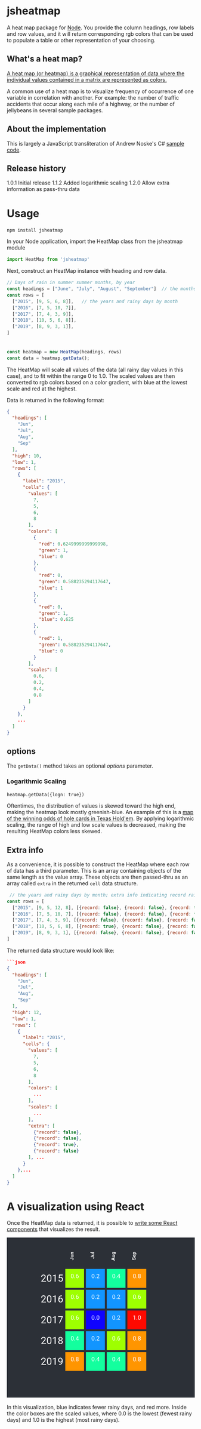 # jsheatmap
A heat map package for [Node](https://en.wikipedia.org/wiki/Node.js). You provide the column headings, row labels and row values, and it will return corresponding rgb colors that can be used to populate a table or other representation of your choosing.

## What's a heat map?
[A heat map (or heatmap) is a graphical representation of data where the individual values contained in a matrix are represented as colors.](https://en.wikipedia.org/wiki/Heat_map)

A common use of a heat map is to visualize frequency of occurrence of one variable in correlation with another. For example: the number of traffic accidents that occur along each mile of a highway, or the number of jellybeans in several sample packages.

## About the implementation
This is largely a JavaScript transliteration of Andrew Noske's C# [sample code](http://www.andrewnoske.com/wiki/Code_-_heatmaps_and_color_gradients).

## Release history
1.0.1 Initial release
1.1.2 Added logarithmic scaling
1.2.0 Allow extra information as pass-thru data

# Usage
`npm install jsheatmap`

In your Node application, import the HeatMap class from the jsheatmap module

```js
import HeatMap from 'jsheatmap'
```
Next, construct an HeatMap instance with heading and row data.

```js
// Days of rain in summer summer months, by year
const headings = ["June", "July", "August", "September"]  // the months
const rows = [
  ["2015", [9, 5, 6, 8]],   // the years and rainy days by month
  ["2016", [7, 5, 10, 7]],
  ["2017", [7, 4, 3, 9]],
  ["2018", [10, 5, 6, 8]],
  ["2019", [8, 9, 3, 1]],
]


const heatmap = new HeatMap(headings, rows)
const data = heatmap.getData();
```

The HeatMap will scale all values of the data (all rainy day values in this case), and to fit within the range 0 to 1.0.  The scaled values are then converted to rgb colors based on a color gradient, with blue at the lowest scale and red at the highest.

Data is returned in the following format:
```json
{
  "headings": [
    "Jun",
    "Jul",
    "Aug",
    "Sep"
  ],
  "high": 10,
  "low": 1,
  "rows": [
    {
      "label": "2015",
      "cells": {
        "values": [
          7,
          5,
          6,
          8
        ],
        "colors": [
          {
            "red": 0.6249999999999998,
            "green": 1,
            "blue": 0
          },
          {
            "red": 0,
            "green": 0.588235294117647,
            "blue": 1
          },
          {
            "red": 0,
            "green": 1,
            "blue": 0.625
          },
          {
            "red": 1,
            "green": 0.588235294117647,
            "blue": 0
          }
        ],
        "scales": [
          0.6,
          0.2,
          0.4,
          0.8
        ]
      }
    },
    ...  
  ]
}
```
## options
The `getData()` method takes an optional _options_ parameter.

### Logarithmic Scaling
`heatmap.getData({logn: true})`

Oftentimes, the distribution of values is skewed toward the high end, making the heatmap look mostly greenish-blue.  An example of this is a [map of the winning odds of hole cards in Texas Hold'em](https://pokermap.netlify.com/). By applying logarithmic scaling, the range of high and low scale values is decreased, making the resulting HeatMap colors less skewed.

## Extra info
As a convenience, it is possible to construct the HeatMap where each row of data has a third parameter. This is an array containing objects of the same length as the value array. These objects are then passed-thru as an array called `extra` in the returned `cell` data structure.

```js
 // the years and rainy days by month; extra info indicating record rainfall
const rows = [
  ["2015", [9, 5, 12, 8], [{record: false}, {record: false}, {record: true}, {record: false}]],  
  ["2016", [7, 5, 10, 7], [{record: false}, {record: false}, {record: false}, {record: false}]],
  ["2017", [7, 4, 3, 9], [{record: false}, {record: false}, {record: false}, {record: true}]],
  ["2018", [10, 5, 6, 8], [{record: true}, {record: false}, {record: false}, {record: false}]],
  ["2019", [8, 9, 3, 1], [{record: false}, {record: false}, {record: false}, {record: false}]],
]
```
The returned data structure would look like:
```json
```json
{
  "headings": [
    "Jun",
    "Jul",
    "Aug",
    "Sep"
  ],
  "high": 12,
  "low": 1,
  "rows": [
    {
      "label": "2015",
      "cells": {
        "values": [
          7,
          5,
          6,
          8
        ],
        "colors": [
          ...
        ],
        "scales": [
          ...
        ],
        "extra": [
          {"record": false}, 
          {"record": false}, 
          {"record": true}, 
          {"record": false}
        ], ...
      }
    },...
  ]
}
```

# A visualization using React
Once the HeatMap data is returned, it is possible to [write some React components](https://github.com/JeffML/sternomap/tree/master/src) that visualizes the result.

![test](./rainy.png)

In this visualization, blue indicates fewer rainy days, and red more. Inside the color boxes are the scaled values, where 0.0 is the lowest (fewest rainy days) and 1.0 is the highest (most rainy days).

